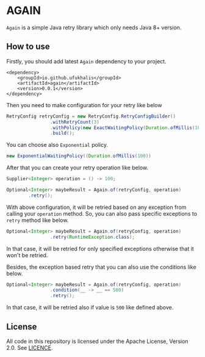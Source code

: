 # AGAIN

`Again` is a simple Java retry library which only needs Java 8+ version.

## How to use

Firstly, you should add latest `Again` dependency to your project.

```$xslt
<dependency>
    <groupId>io.github.ufukhalis</groupId>
    <artifactId>again</artifactId>
    <version>0.0.1</version>
</dependency>
```

Then you need to make configuration for your retry like below

```java
RetryConfig retryConfig = new RetryConfig.RetryConfigBuilder()
                .withRetryCount(3)
                .withPolicy(new ExactWaitingPolicy(Duration.ofMillis(100)))
                .build();
```

You can choose also `Exponential` policy.

```java
new ExponentialWaitingPolicy((Duration.ofMillis(100))
```

After that you can create your retry operation like below.

```java
Supplier<Integer> operation = () -> 100;

Optional<Integer> maybeResult = Again.of(retryConfig, operation)
        .retry();

```

With above configuration, it will be retried based on any exception from calling your `operation` method.
So, you can also pass specific exceptions to `retry` method like below.

```java
Optional<Integer> maybeResult = Again.of(retryConfig, operation)
                .retry(RuntimeException.class);
```

In that case, it will be retried for only specified exceptions otherwise that it won't be retried.

Besides, the exception based retry that you can also use the conditions like below.

```java
Optional<Integer> maybeResult = Again.of(retryConfig, operation)
                .condition(__ -> __ == 500)
                .retry();
```

In that case, it will be retried also if value is `500` like defined above.

License
------------
All code in this repository is licensed under the Apache License, Version 2.0. See [LICENCE](./LICENSE).

